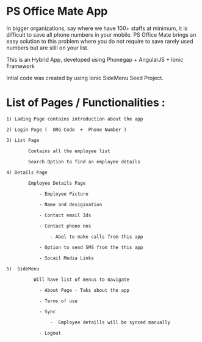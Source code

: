 PS Office Mate App
=====================

In bigger organizations, say where we have 100+ staffs at minimum, it is difficult to save all phone numbers in your mobile. PS Office Mate brings an easy solution to this problem where you do not require to save rarely used numbers but are still on your list.

This is an Hybrid App, developed using Phonegap + AngularJS + Ionic Framework

Intial code was created by using Ionic SideMenu Seed Project.

List of Pages / Functionalities :
================================

	1) Lading Page contains introduction about the app

	2) Login Page (  ORG Code  +  Phone Number )

	3) List Page 

	 		Contains all the employee list 

	 		Search Option to find an employee details

	4) Details Page

			Employee Details Page

				- Employee Picture

				- Name and desigination

				- Contact email Ids

				- Contact phone nos 

					- Abel to make calls from this app

				- Option to send SMS from the this app

				- Socail Media Links

	5)  SideMenu

			  Will have list of menus to navigate

			  	- About Page - Taks about the app 

			  	- Terms of use

			  	- Sync 

			  		-  Employee detaills will be synced manually 

			  	- Logout 